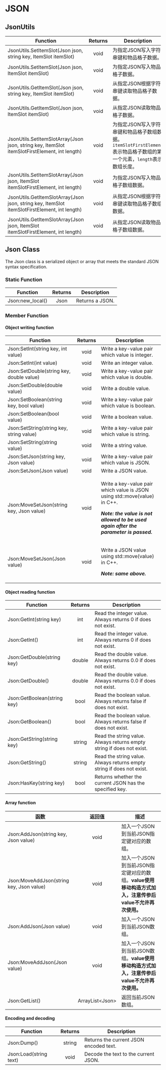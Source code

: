 # JSON

## JsonUtils

| Function                                                                                     | Returns | Description                                                                 |
| -------------------------------------------------------------------------------------------- | :-----: | --------------------------------------------------------------------------- |
| JsonUtils.SetItemSlot(Json json, string key, ItemSlot itemSlot)                              |   void  | 为指定JSON写入字符串键和物品格子数据。                                                       |
| JsonUtils.SetItemSlot(Json json, ItemSlot itemSlot)                                          |   void  | 为指定JSON写入物品格子数据。                                                            |
| JsonUtils.GetItemSlot(Json json, string key, ItemSlot itemSlot)                              |   void  | 从指定JSON根据字符串键读取物品格子数据。                                                      |
| JsonUtils.GetItemSlot(Json json, ItemSlot itemSlot)                                          |   void  | 从指定JSON读取物品格子数据。                                                            |
| JsonUtils.SetItemSlotArray(Json json, string key, ItemSlot itemSlotFirstElement, int length) |   void  | 为指定JSON写入字符串键和物品格子数组数据。`itemSlotFirstElement`表示物品格子数组的第一个元素，`length`表示数组长度。 |
| JsonUtils.SetItemSlotArray(Json json, ItemSlot itemSlotFirstElement, int length)             |   void  | 为指定JSON写入物品格子数组数据。                                                          |
| JsonUtils.GetItemSlotArray(Json json, string key, ItemSlot itemSlotFirstElement, int length) |   void  | 从指定JSON根据字符串键读取物品格子数组数据。                                                    |
| JsonUtils.GetItemSlotArray(Json json, ItemSlot itemSlotFirstElement, int length)             |   void  | 从指定JSON读取物品格子数组数据。                                                          |

## Json Class

The Json class is a serialized object or array that meets the standard JSON syntax specification.

### Static Function

| Function          | Returns | Description     |
| ----------------- | :-----: | --------------- |
| Json:new\_local() |   Json  | Returns a JSON. |

### Member Function

#### Object writing function

| Function                                 | Returns | Description                                                                                                                                                                                     |
| ---------------------------------------- | :-----: | ----------------------------------------------------------------------------------------------------------------------------------------------------------------------------------------------- |
| Json:SetInt(string key, int value)       |   void  | Write a key-value pair which value is integer.                                                                                                                                                  |
| Json:SetInt(int value)                   |   void  | Write an integer value.                                                                                                                                                                         |
| Json:SetDouble(string key, double value) |   void  | Write a key-value pair which value is double.                                                                                                                                                   |
| Json:SetDouble(double value)             |   void  | Write a double value.                                                                                                                                                                           |
| Json:SetBoolean(string key, bool value)  |   void  | Write a key-value pair which value is boolean.                                                                                                                                                  |
| Json:SetBoolean(bool value)              |   void  | Write a boolean value.                                                                                                                                                                          |
| Json:SetString(string key, string value) |   void  | Write a key-value pair which value is string.                                                                                                                                                   |
| Json:SetString(string value)             |   void  | Write a string value.                                                                                                                                                                           |
| Json:SetJson(string key, Json value)     |   void  | Write a key-value pair which value is JSON.                                                                                                                                                     |
| Json:SetJson(Json value)                 |   void  | Write a JSON value.                                                                                                                                                                             |
| Json:MoveSetJson(string key, Json value) |   void  | <p>Write a key-value pair which value is JSON using std::move(value) in C++.</p><p><em><strong>Note: the value is not allowed to be used again after the parameter is passed.</strong></em></p> |
| Json:MoveSetJson(Json value)             |   void  | <p>Write a JSON value using std::move(value) in C++.</p><p><em><strong>Note: same above.</strong></em></p>                                                                                      |

#### Object reading function

| Function                    | Returns | Description                                                           |
| --------------------------- | :-----: | --------------------------------------------------------------------- |
| Json:GetInt(string key)     |   int   | Read the integer value. Always returns 0 if does not exist.           |
| Json:GetInt()               |   int   | Read the integer value. Always returns 0 if does not exist.           |
| Json:GetDouble(string key)  |  double | Read the double value. Always returns 0.0 if does not exist.          |
| Json:GetDouble()            |  double | Read the double value. Always returns 0.0 if does not exist.          |
| Json:GetBoolean(string key) |   bool  | Read the boolean value. Always returns false if does not exist.       |
| Json:GetBoolean()           |   bool  | Read the boolean value. Always returns false if does not exist.       |
| Json:GetString(string key)  |  string | Read the string value. Always returns empty string if does not exist. |
| Json:GetString()            |  string | Read the string value. Always returns empty string if does not exist. |
| Json:HasKey(string key)     |   bool  | Returns whether the current JSON has the specified key.               |

#### Array function

| 函数                                       |        返回值       | 描述                                                             |
| ---------------------------------------- | :--------------: | -------------------------------------------------------------- |
| Json:AddJson(string key, Json value)     |       void       | 加入一个JSON到当前JSON指定键对应的数组。                                       |
| Json:MoveAddJson(string key, Json value) |       void       | 加入一个JSON到当前JSON指定键对应的数组。**value使用移动构造方式加入，注意传参后value不允许再次使用。** |
| Json:AddJson(Json value)                 |       void       | 加入一个JSON到当前JSON数组。                                             |
| Json:MoveAddJson(Json value)             |       void       | 加入一个JSON到当前JSON数组。**value使用移动构造方式加入，注意传参后value不允许再次使用。**       |
| Json:GetList()                           | ArrayList\<Json> | 返回当前JSON数组。                                                    |

#### Encoding and decoding

| Function               | Returns | Description                            |
| ---------------------- | :-----: | -------------------------------------- |
| Json:Dump()            |  string | Returns the current JSON encoded text. |
| Json:Load(string text) |   void  | Decode the text to the current JSON.   |
